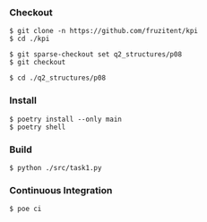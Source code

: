 ### Checkout
```shell
$ git clone -n https://github.com/fruzitent/kpi
$ cd ./kpi

$ git sparse-checkout set q2_structures/p08
$ git checkout

$ cd ./q2_structures/p08
```

### Install
```shell
$ poetry install --only main
$ poetry shell
```

### Build
```shell
$ python ./src/task1.py
```

### Continuous Integration
```shell
$ poe ci
```
